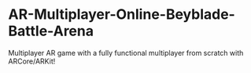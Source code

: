 # AR-Multiplayer-Online-Beyblade-Battle-Arena
Multiplayer AR game with a fully functional multiplayer from scratch with ARCore/ARKit!
